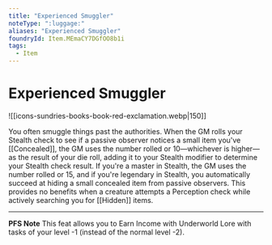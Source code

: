```yaml
---
title: "Experienced Smuggler"
noteType: ":luggage:"
aliases: "Experienced Smuggler"
foundryId: Item.MEmaCY7DGfOO8b1i
tags:
  - Item
---
```


# Experienced Smuggler
![[icons-sundries-books-book-red-exclamation.webp|150]]

You often smuggle things past the authorities. When the GM rolls your Stealth check to see if a passive observer notices a small item you've [[Concealed]], the GM uses the number rolled or 10—whichever is higher—as the result of your die roll, adding it to your Stealth modifier to determine your Stealth check result. If you're a master in Stealth, the GM uses the number rolled or 15, and if you're legendary in Stealth, you automatically succeed at hiding a small concealed item from passive observers. This provides no benefits when a creature attempts a Perception check while actively searching you for [[Hidden]] items.

* * *

**PFS Note** This feat allows you to Earn Income with Underworld Lore with tasks of your level -1 (instead of the normal level -2).
